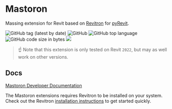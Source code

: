 # Mastoron

Massing extension for Revit based on [Revitron](https://github.com/revitron/revitron) for [pyRevit](https://github.com/eirannejad/pyRevit).

![GitHub tag (latest by date)](https://img.shields.io/github/v/tag/yschindel/mastoron?label=version)
![GitHub](https://img.shields.io/github/license/yschindel/mastoron?color=222222)
![GitHub top language](https://img.shields.io/github/languages/top/yschindel/mastoron?color=222222)
![GitHub code size in bytes](https://img.shields.io/github/languages/code-size/yschindel/mastoron?color=222222)
![](https://img.shields.io/badge/Revit-2022-222222)

> :point_up: Note that this extension is only tested on Revit `2022`, but may as well work on other versions.

## Docs

[Mastoron Developer Documentation](https://mastoron.readthedocs.io/en/latest/index.html)

The Mastoron extensions requires Revitron to be installed on your system. Check out the Revitron [installation instructions](https://revitron.readthedocs.io/en/latest/get-started.html) to get started quickly.
